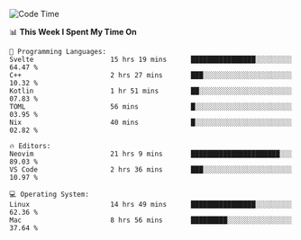 <!-- [![Top Langs](https://github-readme-stats.vercel.app/api/top-langs/?username=gagahsyuja&theme=dracula&hide_border=true&border_radius=7)](https://github.com/anuraghazra/github-readme-stats) -->

<!--START_SECTION:waka-->
![Code Time](http://img.shields.io/badge/Code%20Time-871%20hrs%206%20mins-blue)

📊 **This Week I Spent My Time On** 

```text
💬 Programming Languages: 
Svelte                   15 hrs 19 mins      ████████████████░░░░░░░░░   64.47 % 
C++                      2 hrs 27 mins       ███░░░░░░░░░░░░░░░░░░░░░░   10.32 % 
Kotlin                   1 hr 51 mins        ██░░░░░░░░░░░░░░░░░░░░░░░   07.83 % 
TOML                     56 mins             █░░░░░░░░░░░░░░░░░░░░░░░░   03.95 % 
Nix                      40 mins             █░░░░░░░░░░░░░░░░░░░░░░░░   02.82 % 

🔥 Editors: 
Neovim                   21 hrs 9 mins       ██████████████████████░░░   89.03 % 
VS Code                  2 hrs 36 mins       ███░░░░░░░░░░░░░░░░░░░░░░   10.97 % 

💻 Operating System: 
Linux                    14 hrs 49 mins      ████████████████░░░░░░░░░   62.36 % 
Mac                      8 hrs 56 mins       █████████░░░░░░░░░░░░░░░░   37.64 % 
```


<!--END_SECTION:waka-->
